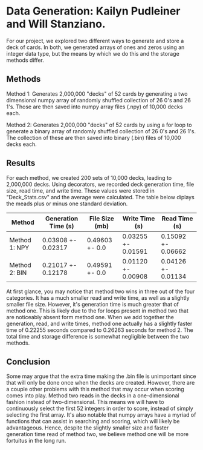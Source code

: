 # Data Generation: Kailyn Pudleiner and Will Stanziano. 

For our project, we explored two different ways to generate and store a deck of cards. In both, we generated arrays of ones and zeros using an integer data type, but the means by which we do this and the storage methods differ.

## Methods

Method 1: Generates 2,000,000 "decks" of 52 cards by generating a two dimensional numpy array of randomly shuffled collection of 26 0's and 26 1's. Those are then saved into numpy array files (.npy) of 10,000 decks each.

Method 2: Generates 2,000,000 "decks" of 52 cards by using a for loop to generate a binary array of randomly shuffled collection of 26 0's and 26 1's. The collection of these are then saved into binary (.bin) files of 10,000 decks each.


## Results

For each method, we created 200 sets of 10,000 decks, leading to 2,000,000 decks. Using decorators, we recorded deck generation time, file size, read time, and write time. These values were stored in "Deck_Stats.csv" and the average were calculated. The table below diplays the meads plus or minus one standard deviation.

|Method        |Generation Time (s) |File Size (mb) |Write Time (s)    |Read Time (s)      |
|--------------|--------------------|---------------|------------------|-------------------|
|Method 1: NPY |0.03908 +- 0.02317  |0.49603 +- 0.0 |0.03255 +- 0.01591|0.15092 +- 0.06662 |
|Method 2: BIN |0.21017 +- 0.12178  |0.49591 +- 0.0 |0.01120 +- 0.00908|0.04126 +- 0.01134 |

At first glance, you may notice that method two wins in three out of the four categories. It has a much smaller read and write time, as well as a slightly smaller file size. However, it's generation time is much greater that of method one. This is likely due to the for loops present in method two that are noticeably absent form method one. When we add together the generation, read, and write times, method one actually has a slightly faster time of 0.22255 seconds compared to 0.26263 seconds for method 2. The total time and storage difference is somewhat negligible between the two methods.

## Conclusion

Some may argue that the extra time making the .bin file is unimportant since that will only be done once when the decks are created. However, there are a couple other problems with this method that may occur when scoring comes into play. Method two reads in the decks in a one-dimensional fashion instead of two-dimensional. This means we will have to continuously select the first 52 integers in order to score, instead of simply selecting the first array. It's also notable that numpy arrays have a myriad of functions that can assist in searching and scoring, which will likely be advantageous. Hence, despite the slightly smaller size and faster generation time read of method two, we believe method one will be more fortuitus in the long run.

